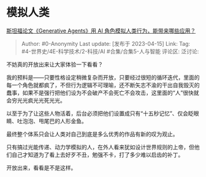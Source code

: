 # 模拟人类
[斯坦福论文《Generative Agents》用 AI 角色模拟人类行为，能带来哪些应用？](https://www.zhihu.com/question/594898530/answer/2984411918)

> Author: #0-Anonymity
> Last update: [发布于 2023-04-15]
> Link:
> Tag: #4-世界史/4E-科学技术/2-科技/AI #合集/合集5-人与智能
> 评论区:
> 泛讨论:

不妨真的开放出来让大家体验一下看看？

我的预料是——只要性格设定稍微复杂而开放，只要经过很短的循环迭代，里面的每一个角色就都疯了，不但行为逻辑不可理喻，还不断矢志不渝的干出自我毁灭的蠢事，如果不是强行把他们设为不会破产不会死亡不会攻击，这里面的“人”很快就会穷光光疯光光死光光。

以至于为了让这些人物活着，后台必须把他们设置成只有“十五秒记忆”、仅会眨眼睛、吐泡泡、甩尾巴的人形金鱼。

最终整个体系只会让人类对自己到底是多么优秀的作品有新的叹为观止。

只有搞过光能传递、动力学模拟的人，在外人看来犹如设计世界规则的上帝，但他们自己才知道为了看上去好歹不丑，勉强不卡，打了多少难以启齿的补丁。

开放出来，看看是不是这样。
